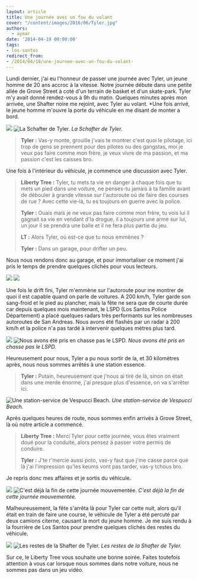 ```yaml
---
layout: article
title: Une journée avec un fou du volant
cover: "/content/images/2016/06/Tyler.jpg"
authors:
  - aymar
date: '2014-04-19 00:00:00'
tags:
- los-santos
redirect_from:
- /2014/04/18/une-journee-avec-un-fou-du-volant-
---
```


Lundi dernier, j'ai eu l'honneur de passer une journée avec Tyler, un jeune homme de 20 ans accroc à la vitesse. Notre journée débute dans une petite allée de Grove Street à coté d'un terrain de basket et d'un skate-park. Tyler m'y avait donné rendez-vous à 9h du matin. Quelques minutes après mon arrivée, une Shafter noire me rejoint, avec Tyler au volant. \*Une fois arrivé, le jeune homme m'ouvre la porte du véhicule en me disant de monter a bord.

![](/content/images/2016/06/Sheafter.jpg)
![La Schafter de Tyler.](/content/images/2016/06/Sheafter%201.jpg)
_La Schafter de Tyler._

> **Tyler :** Vas-y monte, grouille j'vais te montrer c'est quoi le pilotage, ici trop de gens se prennent pour des pilotes ou des gangstas, moi je veux pas faire comme mon frère, je veux vivre de ma passion, et ma passion c'est les caisses bro.

Une fois à l'intérieur du véhicule, je commence une discussion avec Tyler.

> **Liberty Tree :** Tyler, tu mets ta vie en danger à chaque fois que tu mets un pied dans une voiture, ne penses-tu jamais à ta famille avant de débouler à grande vitesse sur l'autoroute où de faire des courses de rue ? Avec cette vie-là, tu es toujours en guerre avec la police.
> 
> **Tyler :** Ouais mais je ne veux pas faire comme mon frère, tu vois lui il gagnait sa vie en vendant d'la drogue, il a toujours une arme sur lui, un jour il se prendra une balle et il ne fera plus partie du jeu.
> 
> **LT :** Alors Tyler, où est-ce que tu nous emmènes ?
> 
> **Tyler :** Dans un garage, pour drifter un peu.

Nous nous rendons donc au garage, et pour immortaliser ce moment j'ai pris le temps de prendre quelques clichés pour vous lecteurs.

![](/content/images/2016/06/pp.jpg)
![](/content/images/2016/06/a.jpg)

Une fois le drift fini, Tyler m'emmène sur l'autoroute pour me montrer de quoi il est capable quand on parle de voitures. A 200 km/h, Tyler garde son sang-froid et le pied au plancher, mais la fête ne sera que de courte durée car depuis quelques mois maintenant, le LSPD (Los Santos Police Département) a placé quelques radars très performants sur les nombreuses autoroutes de San Andreas. Nous avons été flashés par un radar à 200 km/h et la police n'a pas tardé à intervenir quelques mètres plus tard.

![](/content/images/2016/06/iu.jpg)
![Nous avons été pris en chasse pas le LSPD.](/content/images/2016/06/cd.jpg)
_Nous avons été pris en chasse pas le LSPD._

Heureusement pour nous, Tyler a pu nous sortir de la, et 30 kilomètres après, nous nous sommes arrêtés à une station essence.

> **Tyler :** Putain, heureusement que j'nous ai tiré de là, sinon on était dans une merde énorme, j'ai presque plus d'essence, on va s'arrêter ici.

![Une station-service de Vespucci Beach.](/content/images/2016/06/Me%20nigga.jpg)
_Une station-service de Vespucci Beach._

Après quelques heures de route, nous sommes enfin arrivés à Grove Street, là où notre article a commencé.

> **Liberty Tree :** Merci Tyler pour cette journée, vous êtes vraiment doué pour la conduite, alors pensez à passer votre permis de conduire.
> 
> **Tyler :** J'te r'mercie aussi poto, vas-y faut que j'me casse parce que là j'ai l'impression qu'les keums vont pas tarder, vas-y tchous bro.

Je repris donc mes affaires et je sortis du véhicule.

![](/content/images/2016/06/0_0_189.jpg)
![C'est déjà la fin de cette journée mouvementée.](/content/images/2016/06/0_0%20%281%29_12.jpg)
_C'est déjà la fin de cette journée mouvementée._

Malheureusement, la fête s'arrêta là pour Tyler car cette nuit, alors qu'il était en train de faire une course, le véhicule de Tyler a été percuté par deux camions citerne, causant la mort du jeune homme. Je me suis rendu à la fourrière de Los Santos pour prendre quelques clichés des restes du véhicule.

![](/content/images/2016/06/0_0%20%283%29_10.jpg)
![Les restes de la Shafter de Tyler.](/content/images/2016/06/0_0%20%282%29_10.jpg)
_Les restes de la Shafter de Tyler._

Sur ce, le Liberty Tree vous souhaite une bonne soirée. Faites toutefois attention à vous car lorsque nous sommes dans notre voiture, nous ne sommes pas dans un jeu vidéo.